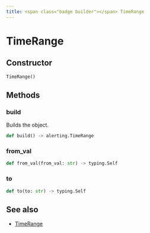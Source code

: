 ```yaml
---
title: <span class="badge builder"></span> TimeRange
---
```

# <span class="badge builder"></span> TimeRange

## Constructor

```python
TimeRange()
```
## Methods

### <span class="badge object-method"></span> build

Builds the object.

```python
def build() -> alerting.TimeRange
```

### <span class="badge object-method"></span> from_val

```python
def from_val(from_val: str) -> typing.Self
```

### <span class="badge object-method"></span> to

```python
def to(to: str) -> typing.Self
```

## See also

 * <span class="badge object-type-class"></span> [TimeRange](./object-TimeRange.md)
